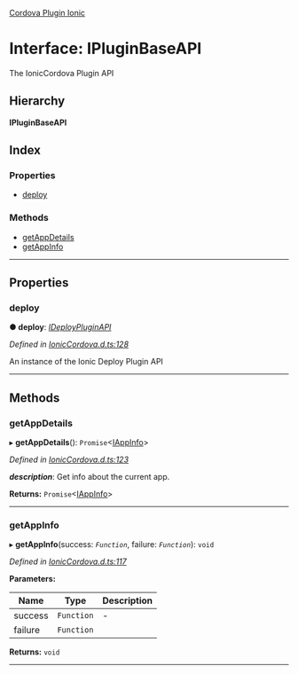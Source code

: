 [Cordova Plugin Ionic](../../README.md)

# Interface: IPluginBaseAPI

The IonicCordova Plugin API

## Hierarchy

**IPluginBaseAPI**

## Index

### Properties

* [deploy](_ioniccordova_d_.ipluginbaseapi.md#deploy)

### Methods

* [getAppDetails](_ioniccordova_d_.ipluginbaseapi.md#getappdetails)
* [getAppInfo](_ioniccordova_d_.ipluginbaseapi.md#getappinfo)

---

## Properties

<a id="deploy"></a>

###  deploy

**● deploy**: *[IDeployPluginAPI](_ioniccordova_d_.ideploypluginapi.md)*

*Defined in [IonicCordova.d.ts:128](https://github.com/ionic-team/cordova-plugin-ionic/blob/fe62482/types/IonicCordova.d.ts#L128)*

An instance of the Ionic Deploy Plugin API

___

## Methods

<a id="getappdetails"></a>

###  getAppDetails

▸ **getAppDetails**(): `Promise`<[IAppInfo](_ioniccordova_d_.iappinfo.md)>

*Defined in [IonicCordova.d.ts:123](https://github.com/ionic-team/cordova-plugin-ionic/blob/fe62482/types/IonicCordova.d.ts#L123)*

*__description__*: Get info about the current app.

**Returns:** `Promise`<[IAppInfo](_ioniccordova_d_.iappinfo.md)>

___
<a id="getappinfo"></a>

###  getAppInfo

▸ **getAppInfo**(success: *`Function`*, failure: *`Function`*): `void`

*Defined in [IonicCordova.d.ts:117](https://github.com/ionic-team/cordova-plugin-ionic/blob/fe62482/types/IonicCordova.d.ts#L117)*

**Parameters:**

| Name | Type | Description |
| ------ | ------ | ------ |
| success | `Function` |  \- |
| failure | `Function` |   |

**Returns:** `void`

___

